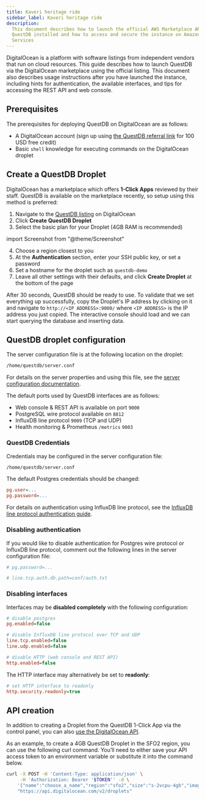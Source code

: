 ```yaml
---
title: Kaveri heritage ride
sidebar_label: Kaveri heritage ride
description:
  This document describes how to launch the official AWS Marketplace AMI with
  QuestDB installed and how to access and secure the instance on Amazon Web
  Services
---
```


DigitalOcean is a platform with software listings from independent vendors that
run on cloud resources. This guide describes how to launch QuestDB via the
DigitalOcean marketplace using the official listing. This document also
describes usage instructions after you have launched the instance, including
hints for authentication, the available interfaces, and tips for accessing the
REST API and web console.

## Prerequisites

The prerequisites for deploying QuestDB on DigitalOcean are as follows:

- A DigitalOcean account (sign up using
  [the QuestDB referral link](https://m.do.co/c/50d6b551562b) for 100 USD free
  credit)
- Basic `shell` knowledge for executing commands on the DigitalOcean droplet

## Create a QuestDB Droplet

DigitalOcean has a marketplace which offers **1-Click Apps** reviewed by their
staff. QuestDB is available on the marketplace recently, so setup using this
method is preferred:

1. Navigate to the
   [QuestDB listing](https://marketplace.digitalocean.com/apps/questdb?refcode=50d6b551562b)
   on DigitalOcean
2. Click **Create QuestDB Droplet**
3. Select the basic plan for your Droplet (4GB RAM is recommended)

import Screenshot from "@theme/Screenshot"

<Screenshot
  alt="Choosing the RAM and CPU capacity for a QuestDB DigitalOcean Droplet"
  height={591}
  src="/img/tutorial/2021-07-09/choosing-droplet.png"
  width={770}
/>

4. Choose a region closest to you
5. At the **Authentication** section, enter your SSH public key, or set a
   password
6. Set a hostname for the droplet such as `questdb-demo`
7. Leave all other settings with their defaults, and click **Create Droplet** at
   the bottom of the page

<Screenshot
  alt="Finalizing the creation step of a DigitalOcean Droplet running QuestDB"
  height={591}
  src="/img/tutorial/2021-07-09/questdb-droplet.png"
  width={770}
/>

After 30 seconds, QuestDB should be ready to use. To validate that we set
everything up successfully, copy the Droplet's IP address by clicking on it and
navigate to `http://<IP ADDRESS>:9000/` where `<IP ADDRESS>` is the IP address
you just copied. The interactive console should load and we can start querying
the database and inserting data.

## QuestDB droplet configuration

The server configuration file is at the following location on the droplet:

```bash
/home/questdb/server.conf
```

For details on the server properties and using this file, see the
[server configuration documentation](/docs/reference/configuration).

The default ports used by QuestDB interfaces are as follows:

- Web console &amp; REST API is available on port `9000`
- PostgreSQL wire protocol available on `8812`
- InfluxDB line protocol `9009` (TCP and UDP)
- Health monitoring &amp; Prometheus `/metrics` `9003`

### QuestDB Credentials

Credentials may be configured in the server configuration file:

```bash
/home/questdb/server.conf
```

The default Postgres credentials should be changed:

```ini
pg.user=...
pg.password=...
```

For details on authentication using InfluxDB line protocol, see the
[InfluxDB line protocol authentication guide](/docs/reference/api/ilp/authenticate).

### Disabling authentication

If you would like to disable authentication for Postgres wire protocol or
InfluxDB line protocol, comment out the following lines in the server
configuration file:

```ini title="/home/questdb/server.conf"
# pg.password=...

# line.tcp.auth.db.path=conf/auth.txt
```

### Disabling interfaces

Interfaces may be **disabled completely** with the following configuration:

```ini title="/home/questdb/server.conf"
# disable postgres
pg.enabled=false

# disable InfluxDB line protocol over TCP and UDP
line.tcp.enabled=false
line.udp.enabled=false

# disable HTTP (web console and REST API)
http.enabled=false
```

The HTTP interface may alternatively be set to **readonly**:

```ini title="/home/questdb/server.conf"
# set HTTP interface to readonly
http.security.readonly=true
```

## API creation

In addition to creating a Droplet from the QuestDB 1-Click App via the control
panel, you can also
[use the DigitalOcean API](https://digitalocean.com/docs/api).

As an example, to create a 4GB QuestDB Droplet in the SFO2 region, you can use
the following curl command. You’ll need to either save your API access token to
an environment variable or substitute it into the command below.

```bash
curl -X POST -H 'Content-Type: application/json' \
     -H 'Authorization: Bearer '$TOKEN'' -d \
    '{"name":"choose_a_name","region":"sfo2","size":"s-2vcpu-4gb","image":"questdb-20-04"}' \
    "https://api.digitalocean.com/v2/droplets"
```
